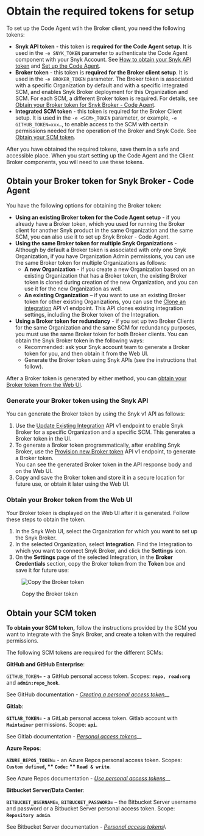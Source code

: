 # Obtain the required tokens for setup

To set up the Code Agent wtih the Broker client, you need the following tokens:

* **Snyk API token** - this token is **required for the Code Agent setup**. It is used in the `-e SNYK_TOKEN` parameter to authenticate the Code Agent component with your Snyk Account. See [How to obtain your Snyk API token](../../../../getting-started/how-to-obtain-and-use-your-snyk-api-token.md) and [Set up the Code Agent](step-4-setting-up-the-code-agent.md).
* **Broker token** - this token is **required for the Broker client setup**. It is used in the `-e BROKER_TOKEN` parameter. The Broker token is associated with a specific Organization by default and with a specific integrated SCM, and enables Snyk Broker deployment for this Organization and SCM. For each SCM, a different Broker token is required. For details, see [Obtain your Broker token for Snyk Broker - Code Agent](obtain-the-required-tokens-for-setup.md#obtain-your-broker-token-for-snyk-broker-code-agent).
* **Integrated SCM token** - this token is required for the Broker Client setup. It is used in the `-e <SCM>_TOKEN` parameter, or example, `-e GITHUB_TOKEN=xxx…`, to enable access to the SCM with certain permissions needed for the operation of the Broker and Snyk Code. See [Obtain your SCM token](obtain-the-required-tokens-for-setup.md#obtain-your-scm-token).

After you have obtained the required tokens, save them in a safe and accessible place. When you start setting up the Code Agent and the Client Broker components, you will need to use these tokens.

## Obtain your Broker token for Snyk Broker - Code Agent

You have the following options for obtaining the Broker token:

* **Using an existing Broker token for the Code Agent setup** - if you already have a Broker token, which you used for running the Broker client for another Snyk product in the same Organization and the same SCM, you can also use it to set up Snyk Broker - Code Agent.
* **Using the same Broker token for multiple Snyk Organizations** -\
  Although by default a Broker token is associated with only one Snyk Organization, if you have Organization Admin permissions, you can use the same Broker token for multiple Organizations as follows:
  * **A new Organization** - if you create a new Organization based on an existing Organization that has a Broker token, the existing Broker token is cloned during creation of the new Organization, and you can use it for the new Organization as well.
  * **An existing Organization** – if you want to use an existing Broker token for other existing Organizations, you can use the [Clone an integration](https://snyk.docs.apiary.io/#reference/integrations/integration-cloning/clone-an-integration-\(with-settings-and-credentials\)) API v1 endpoint. This API clones existing integration settings, including the Broker token of the Integration.
* **Using a Broker token for redundancy** - if you set up two Broker Clients for the same Organization and the same SCM for redundancy purposes, you must use the same Broker token for both Broker clients. You can obtain the Snyk Broker token in the following ways:
  * Recommended: ask your Snyk account team to generate a Broker token for you, and then obtain it from the Web UI.
  * Generate the Broker token using Snyk APIs (see the instructions that follow).

After a Broker token is generated by either method, you can [obtain your Broker token from the Web UI](obtain-the-required-tokens-for-setup.md#obtain-your-broker-token-from-the-web-ui).

### **Generate your Broker token using the Snyk API**

You can generate the Broker token by using the Snyk v1 API as follows:

1. Use the [Update Existing Integration](https://snyk.docs.apiary.io/#reference/integrations/integration/update-existing-integration) API v1 endpoint to enable Snyk Broker for a specific Organization and a specific SCM. This generates a Broker token in the UI.
2. To generate a Broker token programmatically, after enabling Snyk Broker, use the [Provision new Broker token](https://snyk.docs.apiary.io/#reference/integrations/integration-broker-token-provisioning/provision-new-broker-token) API v1 endpoint, to generate a Broker token.\
   You can see the generated Broker token in the API response body and on the Web UI.
3. Copy and save the Broker token and store it in a secure location for future use, or obtain it later using the Web UI.

### **Obtain your Broker token from the Web UI**

Your Broker token is displayed on the Web UI after it is generated. Follow these steps to obtain the token.

1. In the Snyk Web UI, select the Organization for which you want to set up the Snyk Broker.
2. In the selected Organization, select **Integration**. Find the Integration to which you want to connect Snyk Broker, and click the **Settings** icon.
3. On the **Settings** page of the selected Integration, in the **Broker Credentials** section, copy the Broker token from the **Token** box and save it for future use:

<figure><img src="../../../../.gitbook/assets/Snyk Broker - Broker Token - box.png" alt="Copy the Broker token"><figcaption><p>Copy the Broker token</p></figcaption></figure>

## Obtain your SCM token

**To obtain your SCM token,** follow the instructions provided by the SCM you want to integrate with the Snyk Broker, and create a token with the required permissions.

The following SCM tokens are required for the different SCMs:

**GitHub and GitHub Enterprise**:

`GITHUB_TOKEN=` - a GitHub personal access token. Scopes: **`repo, read:org`** and **`admin:repo_hook`**.

See GitHub documentation - [_Creating a personal access token_](https://docs.github.com/en/authentication/keeping-your-account-and-data-secure/creating-a-personal-access-token)\_\_

**Gitlab**:

**`GITLAB_TOKEN=`** - a GitLab personal access token. Gitlab account with **`Maintainer`** permissions. Scope: **`api`**.

See Gitlab documentation - [_Personal access tokens_](https://docs.gitlab.com/ee/user/profile/personal\_access\_tokens.html)\_\_

**Azure Repos**:

**`AZURE_REPOS_TOKEN=`** - an Azure Repos personal access token. Scopes: **`Custom defined`, \*\* `Code:` \*\* `Read & write`**_._

See Azure Repos documentation - [_Use personal access tokens_](https://docs.microsoft.com/en-us/azure/devops/organizations/accounts/use-personal-access-tokens-to-authenticate?view=azure-devops\&tabs=Windows)\_\_

**Bitbucket Server/Data Center**:

**`BITBUCKET_USERNAME=`**, **`BITBUCKET_PASSWORD=`** – the Bitbucket Server username and password or a Bitbucket Server personal access token. Scope: **`Repository admin`**.

See Bitbucket Server documentation - [_Personal access tokens_](https://confluence.atlassian.com/bitbucketserver/http-access-tokens-939515499.html)\\
